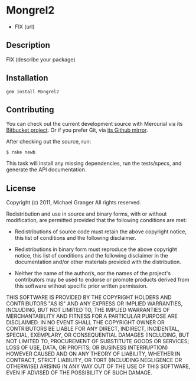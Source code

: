 # Mongrel2

* FIX (url)

## Description

FIX (describe your package)


## Installation

    gem install Mongrel2


## Contributing

You can check out the current development source with Mercurial via its
[Bitbucket project][bitbucket]. Or if you prefer Git, via 
[its Github mirror][github].

After checking out the source, run:

    $ rake newb

This task will install any missing dependencies, run the tests/specs,
and generate the API documentation.


## License

Copyright (c) 2011, Michael Granger
All rights reserved.

Redistribution and use in source and binary forms, with or without
modification, are permitted provided that the following conditions are met:

* Redistributions of source code must retain the above copyright notice,
  this list of conditions and the following disclaimer.

* Redistributions in binary form must reproduce the above copyright notice,
  this list of conditions and the following disclaimer in the documentation
  and/or other materials provided with the distribution.

* Neither the name of the author/s, nor the names of the project's
  contributors may be used to endorse or promote products derived from this
  software without specific prior written permission.

THIS SOFTWARE IS PROVIDED BY THE COPYRIGHT HOLDERS AND CONTRIBUTORS "AS IS"
AND ANY EXPRESS OR IMPLIED WARRANTIES, INCLUDING, BUT NOT LIMITED TO, THE
IMPLIED WARRANTIES OF MERCHANTABILITY AND FITNESS FOR A PARTICULAR PURPOSE ARE
DISCLAIMED. IN NO EVENT SHALL THE COPYRIGHT OWNER OR CONTRIBUTORS BE LIABLE
FOR ANY DIRECT, INDIRECT, INCIDENTAL, SPECIAL, EXEMPLARY, OR CONSEQUENTIAL
DAMAGES (INCLUDING, BUT NOT LIMITED TO, PROCUREMENT OF SUBSTITUTE GOODS OR
SERVICES; LOSS OF USE, DATA, OR PROFITS; OR BUSINESS INTERRUPTION) HOWEVER
CAUSED AND ON ANY THEORY OF LIABILITY, WHETHER IN CONTRACT, STRICT LIABILITY,
OR TORT (INCLUDING NEGLIGENCE OR OTHERWISE) ARISING IN ANY WAY OUT OF THE USE
OF THIS SOFTWARE, EVEN IF ADVISED OF THE POSSIBILITY OF SUCH DAMAGE.


[bitbucket]: FIX (bitbucket or hg repo)
[github]: FIX (github mirror)

